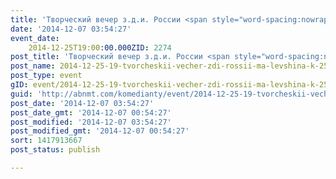 ```yaml
---
title: 'Творческий вечер з.д.и. России <span style="word-spacing:nowrap;">М. А. Левшина</span> к 25-летию театра'
date: '2014-12-07 03:54:27'
event_date:
    2014-12-25T19:00:00.000ZID: 2274
post_title: 'Творческий вечер з.д.и. России <span style="word-spacing:nowrap;">М. А. Левшина</span> к 25-летию театра'
post_name: 2014-12-25-19-tvorcheskii-vecher-zdi-rossii-ma-levshina-k-25-letiyu-teatra
post_type: event
gID: event/2014-12-25-19-tvorcheskii-vecher-zdi-rossii-ma-levshina-k-25-letiyu-teatra
guid: 'http://abnmt.com/komedianty/event/2014-12-25-19-tvorcheskii-vecher-zdi-rossii-ma-levshina-k-25-letiyu-teatra'
post_date: '2014-12-07 03:54:27'
post_date_gmt: '2014-12-07 00:54:27'
post_modified: '2014-12-07 03:54:27'
post_modified_gmt: '2014-12-07 00:54:27'
sort: 1417913667
post_status: publish

---
```


